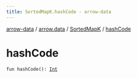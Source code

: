 ```yaml
---
title: SortedMapK.hashCode - arrow-data
---
```


[arrow-data](../../index.html) / [arrow.data](../index.html) / [SortedMapK](index.html) / [hashCode](./hash-code.html)

# hashCode

`fun hashCode(): `[`Int`](https://kotlinlang.org/api/latest/jvm/stdlib/kotlin/-int/index.html)